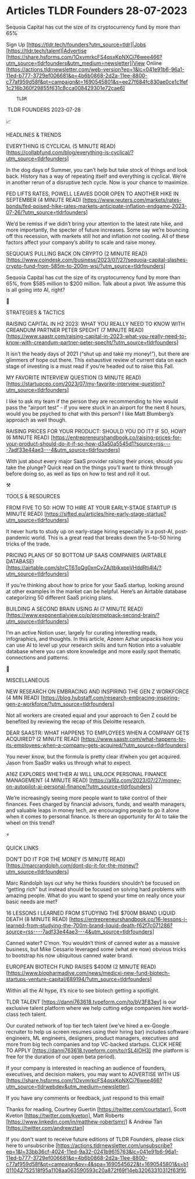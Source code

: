 # Articles TLDR Founders 28-07-2023

Sequoia Capital has cut the size of its cryptocurrency fund by more
than 65%  

Sign Up [https://tldr.tech/founders?utm_source=tldr]|Jobs
[https://tldr.tech/talent]|Advertise
[https://share.hsforms.com/1OxvmrkcFS4qsxKpNXCi76wee466?utm_source=tldrfounders&utm_medium=newsletter]|View
Online
[https://actions.tldrnewsletter.com/web-version?ep=1&lc=041e91b6-96a1-11ed-b777-3729ef006681&p=4b6b0868-2d2a-11ee-8800-c77af959d58f&pt=campaign&t=1690545801&s=ee27f684fc830ae0ce1c1fef1c216b360f29855f631c8cca008429301e72cae6]


		TLDR 

 TLDR FOUNDERS 2023-07-28

📈 

HEADLINES & TRENDS

EVERYTHING IS CYCLICAL (5 MINUTE READ)
[https://collabfund.com/blog/everything-is-cyclical/?utm_source=tldrfounders]

In the dog days of Summer, you can’t help but take stock of things
and look back. History has a way of repeating itself and everything is
cyclical. We’re in another rerun of a disruptive tech cycle. Now is
your chance to maximize. 

FED LIFTS RATES, POWELL LEAVES DOOR OPEN TO ANOTHER HIKE IN SEPTEMBER
(4 MINUTE READ)
[https://www.reuters.com/markets/rates-bonds/fed-poised-hike-rates-markets-anticipate-inflation-endgame-2023-07-26/?utm_source=tldrfounders]

We’d be remiss if we didn’t bring your attention to the latest
rate hike, and more importantly, the specter of future increases. Some
say we’re bouncing off this recession, with markets still hot and
inflation not cooling. All of these factors affect your company’s
ability to scale and raise money. 

SEQUOIA’S PULLING BACK ON CRYPTO (2 MINUTE READ)
[https://www.coindesk.com/business/2023/07/27/sequoia-capital-slashes-crypto-fund-from-585m-to-200m-wsj/?utm_source=tldrfounders]

Sequoia Capital has cut the size of its cryptocurrency fund by more
than 65%, from $585 million to $200 million. Talk about a pivot. We
assume this is all going into AI, right? 

🧠 

STRATEGIES & TACTICS

RAISING CAPITAL IN H2 2023: WHAT YOU REALLY NEED TO KNOW WITH CREANDUM
PARTNER PETER SPECHT (7 MINUTE READ)
[https://www.saastr.com/raising-capital-in-2023-what-you-really-need-to-know-with-creandum-partner-peter-specht/?utm_source=tldrfounders]

It isn’t the heady days of 2021 (“shut up and take my money!”),
but there are glimmers of hope out there. This exhaustive review of
current data on each stage of investing is a must read if you’re
headed out to raise this Fall. 

MY FAVORITE INTERVIEW QUESTION (3 MINUTE READ)
[https://startupceo.com/2023/07/my-favorite-interview-question?utm_source=tldrfounders]

I like to ask my team if the person they are recommending to hire
would pass the “airport test” - if you were stuck in an airport
for the next 8 hours, would you be psyched to chat with this person? I
like Matt Blumberg’s approach as well though. 

RAISING PRICES FOR YOUR PRODUCT: SHOULD YOU DO IT? IF SO, HOW? (6
MINUTE READ)
[https://entrepreneurshandbook.co/raising-prices-for-your-product-should-do-it-if-so-how-d3a50a5545d1?source=rss----7adf33e44ae3---4&utm_source=tldrfounders]

With just about every major SaaS provider raising their prices, should
you take the plunge? Quick read on the things you’ll want to think
through before doing so, as well as tips on how to test and roll it
out. 

⚒️ 

TOOLS & RESOURCES

FROM FIVE TO 50: HOW TO HIRE AT YOUR EARLY-STAGE STARTUP (5 MINUTE
READ)
[https://sifted.eu/articles/hire-early-stage-startup?utm_source=tldrfounders]

It never hurts to study up on early-stage hiring especially in a
post-AI, post-pandemic world. This is a great read that breaks down
the 5-to-50 hiring tricks of the trade. 

PRICING PLANS OF 50 BOTTOM UP SAAS COMPANIES (AIRTABLE DATABASE)
[https://airtable.com/shrCT6ToQg0xnCvZA/tblkxppVHddRti4l4/?utm_source=tldrfounders]

If you’re thinking about how to price for your SaaS startup, looking
around at other examples in the market can be helpful. Here’s an
Airtable database categorizing 50 different SaaS pricing plans. 

BUILDING A SECOND BRAIN USING AI (7 MINUTE READ)
[https://www.exponentialview.co/p/promptpack-second-brain/?utm_source=tldrfounders]

I’m an active Notion user, largely for curating interesting reads,
infographics, and thoughts. In this article, Azeem Azhar unpacks how
you can use AI to level up your research skills and turn Notion into a
valuable database where you can store knowledge and more easily spot
thematic connections and patterns. 

🎁 

MISCELLANEOUS

NEW RESEARCH ON EMBRACING AND INSPIRING THE GEN Z WORKFORCE (4 MIN
READ)
[https://blog.hubstaff.com/research-embracing-inspiring-gen-z-workforce/?utm_source=tldrfounders]

Not all workers are created equal and your approach to Gen Z could be
benefited by reviewing the recap of this Deloitte research. 

DEAR SAASTR: WHAT HAPPENS TO EMPLOYEES WHEN A COMPANY GETS ACQUIRED?
(2 MINUTE READ)
[https://www.saastr.com/what-happens-to-its-employees-when-a-company-gets-acquired/?utm_source=tldrfounders]

You never know, but the formula is pretty clear if/when you get
acquired. Jason from SaaStr walks us through what to expect. 

A16Z EXPLORES WHETHER AI WILL UNLOCK PERSONAL FINANCE MANAGEMENT (4
MINUTE READ)
[https://a16z.com/2023/07/27/money-on-autopilot-ai-personal-finance/?utm_source=tldrfounders]

We’re increasingly seeing more people want to take control of their
finances. Fees charged by financial advisors, funds, and wealth
managers, and valuable leaps in money tech, are encouraging people to
go it alone when it comes to personal finance. Is there an opportunity
for AI to take the wheel on this trend? 

⚡ 

QUICK LINKS

DON’T DO IT FOR THE MONEY (5 MINUTE READ)
[https://marcrandolph.com/dont-do-it-for-the-money/?utm_source=tldrfounders]

Marc Randolph lays out why he thinks founders shouldn’t be focused
on “getting rich” but instead should be focused on solving hard
problems with amazing people. What do you want to spend your time on
really once your basic needs are met? 

16 LESSONS I LEARNED FROM STUDYING THE $700M BRAND LIQUID DEATH (8
MINUTE READ)
[https://entrepreneurshandbook.co/16-lessons-i-learned-from-studying-the-700m-brand-liquid-death-f62f7c071286?source=rss----7adf33e44ae3---4&utm_source=tldrfounders]

Canned water? C’mon. You wouldn’t think of canned water as a
massive business, but Mike Cessario leveraged some (what are now)
obvious tricks to bootstrap his now ubiquitous canned water brand. 

EUROPEAN BIOTECH FUND RAISES $400M (2 MINUTE READ)
[https://www.biopharmadive.com/news/medicxi-new-fund-biotech-startups-venture-capital/689194/?utm_source=tldrfounders]

Within all the AI hype, it’s nice to see biotech getting a
spotlight. 

TLDR TALENT [https://danni763618.typeform.com/to/bV3F83ey] is our
exclusive talent platform where we help cutting edge companies hire
world-class tech talent.

Our curated network of top tier tech talent (we’ve hired a ex-Google
recruiter to help us screen resumes using their hiring bar) includes
software engineers, ML engineers, designers, product managers,
executives and more from big tech companies and top VC-backed
startups. CLICK HERE TO APPLY
[https://danni763618.typeform.com/to/rSL4lOH3] (the platform is free
for the duration of our open beta period).

If your company is interested in reaching an audience of founders,
executives, and decision makers, you may want to ADVERTISE WITH US
[https://share.hsforms.com/1OxvmrkcFS4qsxKpNXCi76wee466?utm_source=tldrwebdev&utm_medium=newsletter].


If you have any comments or feedback, just respond to this email! 

Thanks for reading, 
Courtney Guertin [https://twitter.com/courtstarr], Scott Kveton
[https://twitter.com/kveton], Matt Roberts
[https://www.linkedin.com/in/matthew-robertsmr/] & Andrew Tan
[https://twitter.com/andrewztan] 

If you don't want to receive future editions of TLDR Founders,
please click here to unsubscribe
[https://actions.tldrnewsletter.com/unsubscribe?ep=1&l=33bb36cf-4024-11ed-9a32-0241b9615763&lc=041e91b6-96a1-11ed-b777-3729ef006681&p=4b6b0868-2d2a-11ee-8800-c77af959d58f&pt=campaign&pv=4&spa=1690545622&t=1690545801&s=b1011042752518f95a1108aa063590593c20a872f69f14eb32063310312f63f9].


  